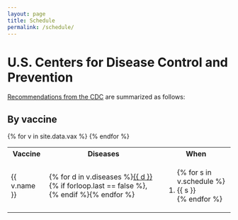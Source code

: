 ```yaml
---
layout: page
title: Schedule
permalink: /schedule/
---
```


# U.S. Centers for Disease Control and Prevention

[Recommendations from the CDC](http://www.cdc.gov/vaccines/parents/downloads/parent-ver-sch-0-6yrs.pdf) are summarized as follows:

## By vaccine

<table>
    <tr>
        <th>Vaccine</th>
        <th>Diseases</th>
        <th>When</th>
    </tr>
    {% for v in site.data.vax %}
    <tr>
        <td>{{ v.name }}</td>
        <td>{% for d in v.diseases %}<a href="{{ site.baseurl }}/diseases/#{{ d|slugify }}">{{ d }}</a>{% if forloop.last == false %}, {% endif %}{% endfor %}</td>
        <td><ol>{% for s in v.schedule %}<li>{{ s }}</li>{% endfor %}</ol></td>
    </tr>
    {% endfor %}
</table>
